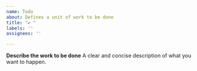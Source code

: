 ```yaml
---
name: Todo
about: Defines a unit of work to be done
title: "✔ "
labels: ''
assignees: ''

---
```


**Describe the work to be done**
A clear and concise description of what you want to happen.
